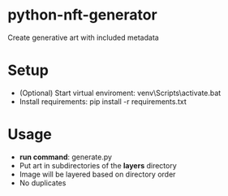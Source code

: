 # python-nft-generator
Create generative art with included metadata

# Setup
- (Optional) Start virtual enviroment: venv\Scripts\activate.bat
- Install requirements: 
       pip install -r requirements.txt

# Usage
- **run command**: generate.py
- Put art in subdirectories of the **layers** directory
- Image will be layered based on directory order 
- No duplicates
 
